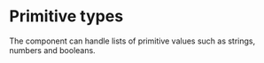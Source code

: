 # Primitive types

The component can handle lists of primitive values such as strings, numbers and booleans.
